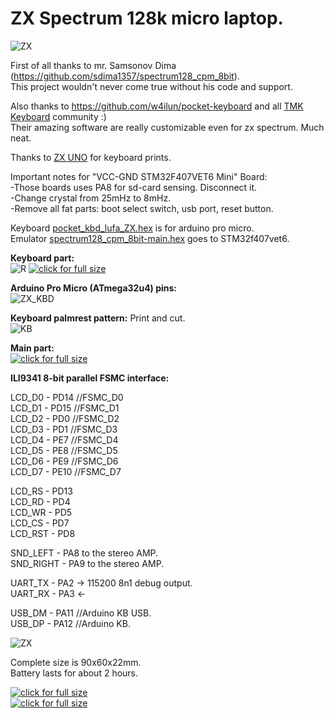 # ZX Spectrum 128k micro laptop.  
  
![ZX](pics/main.jpg)  
  
First of all thanks to mr. Samsonov Dima (https://github.com/sdima1357/spectrum128_cpm_8bit).  
This project wouldn't never come true without his code and support.  
  
Also thanks to https://github.com/w4ilun/pocket-keyboard and all [TMK Keyboard](https://github.com/tmk/tmk_keyboard)   community :)  
Their amazing software are really customizable even for zx spectrum. Much neat.  
  
Thanks to [ZX UNO](https://zxuno.speccy.org/descarga_e.shtml) for keyboard prints.  
  
  
Important notes for "VCC-GND STM32F407VET6 Mini" Board:  
-Those boards uses PA8 for sd-card sensing. Disconnect it.  
-Change crystal from 25mHz to 8mHz.  
-Remove all fat parts: boot select switch, usb port, reset button.   
  
Keyboard [pocket_kbd_lufa_ZX.hex](keyboard/pocket_kbd_lufa_ZX.hex) is for arduino pro micro.  
Emulator [spectrum128_cpm_8bit-main.hex](spectrum128_cpm_8bit-main.hex) goes to STM32f407vet6.  
  
  
  
**Keyboard part:**  
![R](pics/kb2.jpg)
[![click for full size](pics/kb.jpg)](pics/20.jpg)  
  
   
**Arduino Pro Micro (ATmega32u4) pins:**  
![ZX_KBD](keyboard/sch.png)
  
  
**Keyboard palmrest pattern:** 	 Print and cut.  
![KB](pics/kb_cut_F.png)
  
  
  
**Main part:**  
[![click for full size](pics/openS.jpg)](pics/open.jpg)  
  
**ILI9341 8-bit parallel FSMC interface:**  
  
LCD_D0 - PD14	//FSMC_D0  
LCD_D1 - PD15 	//FSMC_D1  
LCD_D2 - PD0  	//FSMC_D2  
LCD_D3 - PD1 	//FSMC_D3  
LCD_D4 - PE7 	//FSMC_D4  
LCD_D5 - PE8 	//FSMC_D5  
LCD_D6 - PE9 	//FSMC_D6  
LCD_D7 - PE10	//FSMC_D7  
  
LCD_RS - PD13  
LCD_RD - PD4  
LCD_WR - PD5  
LCD_CS - PD7  
LCD_RST - PD8  
  
SND_LEFT - PA8  to the stereo AMP.  
SND_RIGHT - PA9  to the stereo AMP.  
  
  
UART_TX - PA2 -> 115200 8n1 debug output.  
UART_RX - PA3 <-  
  
USB_DM - PA11 //Arduino KB USB.  
USB_DP - PA12 //Arduino KB.  
  
  
![ZX](pics/main2.jpg)  
  
Complete size is 90x60x22mm.  
Battery lasts for about 2 hours.  
  
[![click for full size](pics/1s.jpg)](pics/1.jpg)  
[![click for full size](pics/2as.jpg)](pics/2a.jpg)  
  
  
  